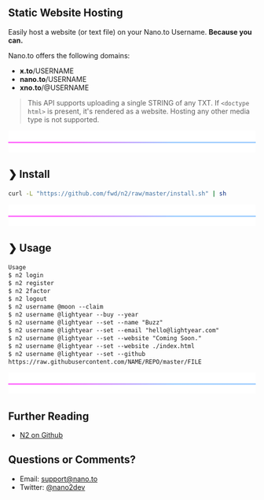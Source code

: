 ## Static Website Hosting

Easily host a website (or text file) on your Nano.to Username. **Because you can.**

Nano.to offers the following domains:

- **ӿ.to**/USERNAME
- **nano.to**/USERNAME
- **xno.to**/@USERNAME

> This API supports uploading a single STRING of any TXT. If ```<doctype html>``` is present, it's rendered as a website. Hosting any other media type is not supported.

![line](https://github.com/fwd/n2/raw/master/.github/line.png)

## ❯ Install

```bash
curl -L "https://github.com/fwd/n2/raw/master/install.sh" | sh
```

![line](https://github.com/fwd/n2/raw/master/.github/line.png)

## ❯ Usage

```
Usage
$ n2 login
$ n2 register 
$ n2 2factor
$ n2 logout
$ n2 username @moon --claim
$ n2 username @lightyear --buy --year
$ n2 username @lightyear --set --name "Buzz"
$ n2 username @lightyear --set --email "hello@lightyear.com"
$ n2 username @lightyear --set --website "Coming Soon."
$ n2 username @lightyear --set --website ./index.html
$ n2 username @lightyear --set --github https://raw.githubusercontent.com/NAME/REPO/master/FILE
```

![line](https://github.com/fwd/n2/raw/master/.github/line.png)

## Further Reading

- [N2 on Github](https://github.com/fwd/n2)

## Questions or Comments? 

- Email: support@nano.to
- Twitter: [@nano2dev](https://twitter.com/nano2dev)